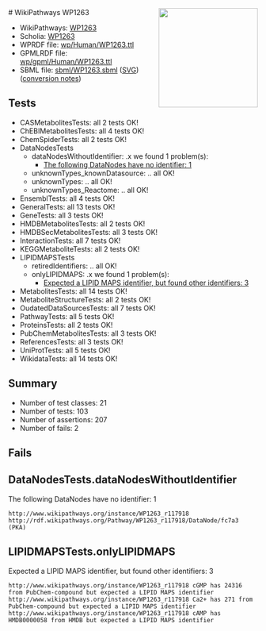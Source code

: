 <img style="float: right; width: 200px" src="../logo.png" />
# WikiPathways WP1263

* WikiPathways: [WP1263](https://identifiers.org/wikipathways:WP1263)
* Scholia: [WP1263](https://scholia.toolforge.org/wikipathways/WP1263)
* WPRDF file: [wp/Human/WP1263.ttl](../wp/Human/WP1263.ttl)
* GPMLRDF file: [wp/gpml/Human/WP1263.ttl](../wp/gpml/Human/WP1263.ttl)
* SBML file: [sbml/WP1263.sbml](../sbml/WP1263.sbml) ([SVG](../sbml/WP1263.svg)) ([conversion notes](../sbml/WP1263.txt))

## Tests
* CASMetabolitesTests: all 2 tests OK!
* ChEBIMetabolitesTests: all 4 tests OK!
* ChemSpiderTests: all 2 tests OK!
* DataNodesTests
    * dataNodesWithoutIdentifier: .x we found 1 problem(s):
        * [The following DataNodes have no identifier: 1](#d2d32fa0)
    * unknownTypes_knownDatasource: .. all OK!
    * unknownTypes: .. all OK!
    * unknownTypes_Reactome: .. all OK!
* EnsemblTests: all 4 tests OK!
* GeneralTests: all 13 tests OK!
* GeneTests: all 3 tests OK!
* HMDBMetabolitesTests: all 2 tests OK!
* HMDBSecMetabolitesTests: all 3 tests OK!
* InteractionTests: all 7 tests OK!
* KEGGMetaboliteTests: all 2 tests OK!
* LIPIDMAPSTests
    * retiredIdentifiers: .. all OK!
    * onlyLIPIDMAPS: .x we found 1 problem(s):
        * [Expected a LIPID MAPS identifier, but found other identifiers: 3](#48cc60ba)
* MetabolitesTests: all 14 tests OK!
* MetaboliteStructureTests: all 2 tests OK!
* OudatedDataSourcesTests: all 7 tests OK!
* PathwayTests: all 5 tests OK!
* ProteinsTests: all 2 tests OK!
* PubChemMetabolitesTests: all 3 tests OK!
* ReferencesTests: all 3 tests OK!
* UniProtTests: all 5 tests OK!
* WikidataTests: all 14 tests OK!


## Summary

* Number of test classes: 21
* Number of tests: 103
* Number of assertions: 207
* Number of fails: 2

## Fails

<a name="d2d32fa0" />

## DataNodesTests.dataNodesWithoutIdentifier

The following DataNodes have no identifier: 1
```
http://www.wikipathways.org/instance/WP1263_r117918 http://rdf.wikipathways.org/Pathway/WP1263_r117918/DataNode/fc7a3 (PKA)
```

<a name="48cc60ba" />

## LIPIDMAPSTests.onlyLIPIDMAPS

Expected a LIPID MAPS identifier, but found other identifiers: 3
```
http://www.wikipathways.org/instance/WP1263_r117918 cGMP has 24316 from PubChem-compound but expected a LIPID MAPS identifier
http://www.wikipathways.org/instance/WP1263_r117918 Ca2+ has 271 from PubChem-compound but expected a LIPID MAPS identifier
http://www.wikipathways.org/instance/WP1263_r117918 cAMP has HMDB0000058 from HMDB but expected a LIPID MAPS identifier
```


